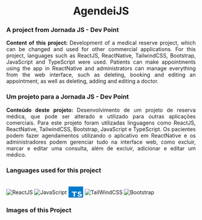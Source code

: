<h1 align="center">AgendeiJS</h1>

<div>
  <h3 align="justify">A project from Jornada JS - Dev Point</h3>
  <p align="justify"><strong>Content of this project: </strong>Development of a medical reserve project, which can be changed and used for other commercial applications. For this project, languages ​​such as ReactJS, ReactNative, TailwindCSS, Bootstrap, JavaScript and TypeScript were used. Patients can make appointments using the app in ReactNative and administrators can manage everything from the web interface, such as deleting, booking and editing an appointment, as well as deleting, adding and editing a doctor.</p>
</div>

<div>
  <h3 align="justify">Um projeto para a Jornada JS - Dev Point</h3>
    <p align="justify"><strong>Conteúdo deste projeto: </strong>Desenvolvimento de um projeto de reserva médica, que pode ser alterado e utilizado para outras aplicações comerciais. Para este projeto foram utilizadas linguagens como ReactJS, ReactNative, TailwindCSS, Bootstrap, JavaScript e TypeScript. Os pacientes podem fazer agendamentos utilizando o aplicativo em ReactNative e os administradores podem gerenciar tudo na interface web, como excluir, marcar e editar uma consulta, além de excluir, adicionar e editar um médico.</p>
</div>

<h3 align="left">Languages ​​used for this project</h3>
<div style="display: inline_block"><br>
  <img align="center" alt="ReactJS" height="30" width="40" src="https://cdn.jsdelivr.net/gh/devicons/devicon@latest/icons/react/react-original.svg" />
  <img align="center" alt="JavaScript" height="30" width="40" src="https://cdn.jsdelivr.net/gh/devicons/devicon@latest/icons/javascript/javascript-original.svg" />          
  <img align="center" alt="Typescript" height="30" width="40" src="https://raw.githubusercontent.com/devicons/devicon/master/icons/typescript/typescript-original.svg">
  <img align="center" alt="TailWindCSS" height="30" width="40" src="https://cdn.jsdelivr.net/gh/devicons/devicon@latest/icons/tailwindcss/tailwindcss-original.svg" />
  <img align="center" alt="Bootstrap" height="30" width="40" src="https://cdn.jsdelivr.net/gh/devicons/devicon@latest/icons/bootstrap/bootstrap-original.svg" />
</div>

<h3>Images of this Project</h3>
